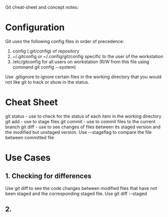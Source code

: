 Git cheat-sheet and concept notes:

# Configuration
Git uses the following config files in order of precedence:
1. config (.git/config) of repository
2. ~/.gitconfig or ~/.config/git/config specific to the user of the workstation
3. /etc/gitconfig for all users on workstation (R/W from this file using command git config --system)

Use .gitignore to ignore certain files in the working directory that you would not like git to track or show in the status. 

# Cheat Sheet
git status - use to check for the status of each item in the working directory
git add - use to stage files
git commit - use to commit files to the current branch
git diff - use to see changes of files between its staged version and the modified but unstaged version. Use --stageflag to compare the file between committed file 

# Use Cases 
## 1. Checking for differences
Use git diff to see the code changes between modified files that have not been staged and the corresponding staged file. Use git diff --staged
## 2. 
